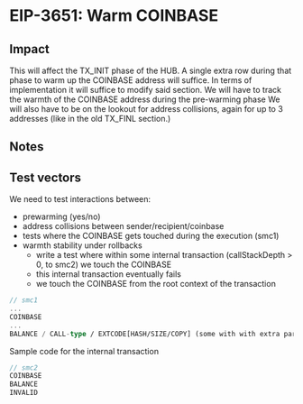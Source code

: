 # EIP-3651: Warm COINBASE

## Impact

This will affect the TX_INIT phase of the HUB.
A single extra row during that phase to warm up the COINBASE address will suffice.
In terms of implementation it will suffice to modify said section.
We will have to track the warmth of the COINBASE address during the pre-warming phase
We will also have to be on the lookout for address collisions, again for up to 3 addresses (like in the old TX_FINL section.)

## Notes

## Test vectors

We need to test interactions between:
- prewarming (yes/no)
- address collisions between sender/recipient/coinbase
- tests where the COINBASE gets touched during the execution (smc1)
- warmth stability under rollbacks
    - write a test where within some internal transaction (callStackDepth > 0, to smc2) we touch the COINBASE
    - this internal transaction eventually fails
    - we touch the COINBASE from the root context of the transaction


```rust
// smc1
...
COINBASE
...
BALANCE / CALL-type / EXTCODE[HASH/SIZE/COPY] (some with with extra parameters) / SELFDESTRUCT
```

Sample code for the internal transaction
```rust
// smc2
COINBASE
BALANCE
INVALID
```
